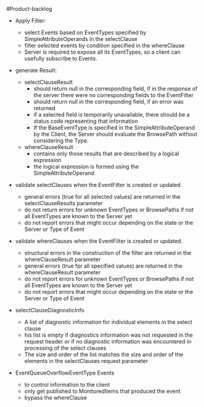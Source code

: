 #Product-backlog

- Apply Filter:
    - select Events based on EventTypes specified by SimpleAttributeOperands in the selectClause
    - filter selected events by condition specified in the whereClause
    - Server is required to expose all its EventTypes, so a client can usefully subscribe to Events.

- generate Result:
    - selectClauseResult
      - should return null in the corresponding field, if in the response of the server there were no corresponding fields to the EventFilter
      - should return null in the corresponding field, if an error was returned
      - if a selected field is temporarily unavailable, there should be a status code representing that information
      - If the BaseEventType is specified in the SimpleAttributeOperand by the Client, the Server should evaluate the BrowsePath without considering the Type.
    - whereClauseResult
      - contains only those results that are described by a logical expression
      - the logical expression is formed using the SimpleAttributeOperand

- validate selectClauses when the EventFilter is created or updated. 
    - general errors (true for all selected values) are returned in the selectClauseResults parameter
    - do not return errors for unknown EventTypes or BrowsePaths if not all EventTypes are known to the Server yet
    - do not report errors that might occur depending on the state or the Server or Type of Event

- validate whereClauses when the EventFilter is created or updated. 
    - structural errors in the construction of the filter are returned in the whereClauseResult parameter
    - general errors (true fpr all specified values) are returned in the whereClauseResult parameter
    - do not report errors for unknown EventTypes or BrowsePaths if not all EventTypes are known to the Server yet
    - do not report errors that might occur depending on the state or the Server or Type of Event

- selectClauseDiagnosticInfo 
    - A list of diagnostic information for individual elements in the select clause
    - his list is empty if diagnostics
      information was not requested in the request header or if no diagnostic
      information was encountered in processing of the select clauses
    - The size and order of the list matches the size and order of the elements
      in the selectClauses request parameter

- EventQueueOverflowEventType Events
    - to control information to the client
    - only get published to MonitoredItems that produced the event
    - bypass the whereClause
    
